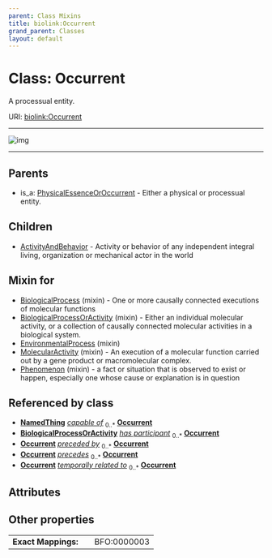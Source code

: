 ```yaml
---
parent: Class Mixins
title: biolink:Occurrent
grand_parent: Classes
layout: default
---
```


# Class: Occurrent


A processual entity.

URI: [biolink:Occurrent](https://w3id.org/biolink/vocab/Occurrent)


---

![img](https://yuml.me/diagram/nofunky;dir:TB/class/[PhysicalEssenceOrOccurrent],[Phenomenon]uses%20-.-%3E[Occurrent],[MolecularActivity]uses%20-.-%3E[Occurrent],[EnvironmentalProcess]uses%20-.-%3E[Occurrent],[BiologicalProcessOrActivity]uses%20-.-%3E[Occurrent],[BiologicalProcess]uses%20-.-%3E[Occurrent],[Occurrent]%5E-[ActivityAndBehavior],[PhysicalEssenceOrOccurrent]%5E-[Occurrent],[Phenomenon],[NamedThing],[MolecularActivity],[EnvironmentalProcess],[BiologicalProcessOrActivity],[BiologicalProcess],[ActivityAndBehavior])

---


## Parents

 *  is_a: [PhysicalEssenceOrOccurrent](PhysicalEssenceOrOccurrent.md) - Either a physical or processual entity.

## Children

 * [ActivityAndBehavior](ActivityAndBehavior.md) - Activity or behavior of any independent integral living, organization or mechanical actor in the world

## Mixin for

 * [BiologicalProcess](BiologicalProcess.md) (mixin)  - One or more causally connected executions of molecular functions
 * [BiologicalProcessOrActivity](BiologicalProcessOrActivity.md) (mixin)  - Either an individual molecular activity, or a collection of causally connected molecular activities in a biological system.
 * [EnvironmentalProcess](EnvironmentalProcess.md) (mixin) 
 * [MolecularActivity](MolecularActivity.md) (mixin)  - An execution of a molecular function carried out by a gene product or macromolecular complex.
 * [Phenomenon](Phenomenon.md) (mixin)  - a fact or situation that is observed to exist or happen, especially one whose cause or explanation is in question

## Referenced by class

 *  **[NamedThing](NamedThing.md)** *[capable of](capable_of.md)*  <sub>0..\*</sub>  **[Occurrent](Occurrent.md)**
 *  **[BiologicalProcessOrActivity](BiologicalProcessOrActivity.md)** *[has participant](has_participant.md)*  <sub>0..\*</sub>  **[Occurrent](Occurrent.md)**
 *  **[Occurrent](Occurrent.md)** *[preceded by](preceded_by.md)*  <sub>0..\*</sub>  **[Occurrent](Occurrent.md)**
 *  **[Occurrent](Occurrent.md)** *[precedes](precedes.md)*  <sub>0..\*</sub>  **[Occurrent](Occurrent.md)**
 *  **[Occurrent](Occurrent.md)** *[temporally related to](temporally_related_to.md)*  <sub>0..\*</sub>  **[Occurrent](Occurrent.md)**

## Attributes


## Other properties

|  |  |  |
| --- | --- | --- |
| **Exact Mappings:** | | BFO:0000003 |

